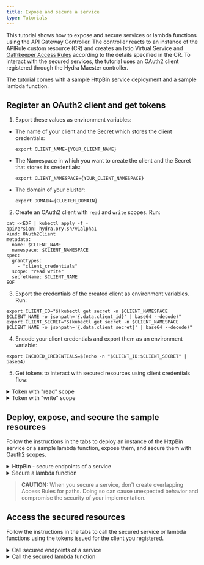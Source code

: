```yaml
---
title: Expose and secure a service
type: Tutorials
---
```


This tutorial shows how to expose and secure services or lambda functions using the API Gateway Controller. The controller reacts to an instance of the APIRule custom resource (CR) and creates an Istio Virtual Service and [Oathkeeper Access Rules](https://www.ory.sh/docs/oathkeeper/api-access-rules) according to the details specified in the CR. To interact with the secured services, the tutorial uses an OAuth2 client registered through the Hydra Maester controller.

The tutorial comes with a sample HttpBin service deployment and a sample lambda function.

## Register an OAuth2 client and get tokens

1. Export these values as environment variables:

  - The name of your client and the Secret which stores the client credentials:

    ```shell
    export CLIENT_NAME={YOUR_CLIENT_NAME}
    ```

  - The Namespace in which you want to create the client and the Secret that stores its credentials:

    ```shell
    export CLIENT_NAMESPACE={YOUR_CLIENT_NAMESPACE}
    ```

  - The domain of your cluster:

    ```shell
    export DOMAIN={CLUSTER_DOMAIN}
    ```

2. Create an OAuth2 client with `read` and `write` scopes. Run:

  ```shell
  cat <<EOF | kubectl apply -f -
  apiVersion: hydra.ory.sh/v1alpha1
  kind: OAuth2Client
  metadata:
    name: $CLIENT_NAME
    namespace: $CLIENT_NAMESPACE
  spec:
    grantTypes:
      - "client_credentials"
    scope: "read write"
    secretName: $CLIENT_NAME
  EOF
  ```

3. Export the credentials of the created client as environment variables. Run:

  ```shell
  export CLIENT_ID="$(kubectl get secret -n $CLIENT_NAMESPACE $CLIENT_NAME -o jsonpath='{.data.client_id}' | base64 --decode)"
  export CLIENT_SECRET="$(kubectl get secret -n $CLIENT_NAMESPACE $CLIENT_NAME -o jsonpath='{.data.client_secret}' | base64 --decode)"
  ```

4. Encode your client credentials and export them as an environment variable:

  ```shell
  export ENCODED_CREDENTIALS=$(echo -n "$CLIENT_ID:$CLIENT_SECRET" | base64)
  ```

5. Get tokens to interact with secured resources using client credentials flow:

<div tabs>
  <details>
  <summary>
  Token with "read" scope
  </summary>

  1. Get the token:

      ```shell
      curl -ik -X POST "https://oauth2.$DOMAIN/oauth2/token" -H "Authorization: Basic $ENCODED_CREDENTIALS" -F "grant_type=client_credentials" -F "scope=read"
      ```

  2. Export the issued token as an environment variable:

      ```shell
      export ACCESS_TOKEN_READ={ISSUED_READ_TOKEN}
      ```

  </details>
  <details>
  <summary>
  Token with "write" scope
  </summary>

  1. Get the token:

      ```shell
      curl -ik -X POST "https://oauth2.$DOMAIN/oauth2/token" -H "Authorization: Basic $ENCODED_CREDENTIALS" -F "grant_type=client_credentials" -F "scope=write"
      ```

  2. Export the issued token as an environment variable:

      ```shell
      export ACCESS_TOKEN_WRITE={ISSUED_WRITE_TOKEN}
      ```

   </details>
</div>

## Deploy, expose, and secure the sample resources

Follow the instructions in the tabs to deploy an instance of the HttpBin service or a sample lambda function, expose them, and secure them with Oauth2 scopes.

<div tabs>

  <details>
  <summary>
  HttpBin - secure endpoints of a service
  </summary>

1. Deploy an instance of the HttpBin service:

  ```shell
  kubectl apply -f https://raw.githubusercontent.com/istio/istio/master/samples/httpbin/httpbin.yaml
  ```

2. Expose the service and secure it by creating an APIRule CR:

  ```shell
  cat <<EOF | kubectl apply -f -
  apiVersion: gateway.kyma-project.io/v1alpha1
  kind: APIRule
  metadata:
    name: httpbin
  spec:
    gateway: kyma-gateway.kyma-system.svc.cluster.local
    service:
      name: httpbin
      port: 8000
      host: httpbin.kyma.local
    rules:
      - path: /.*
        methods: ["GET"]
        accessStrategies:
          - handler: oauth2_introspection
            config:
              required_scope: ["read"]
      - path: /post
        methods: ["POST"]
        accessStrategies:
          - handler: oauth2_introspection
            config:
              required_scope: ["write"]
  EOF
  ```

>**NOTE:** If you are running Kyma on Minikube, add `httpbin.kyma.local` to the entry with Minikube IP in your system's `/etc/hosts` file.

The exposed service requires tokens with "read" scope for `GET` requests in the entire service and tokens with "write" scope for `POST` requests to the `/post` endpoint of the service.

  </details>

  <details>
  <summary>
  Secure a lambda function
  </summary>

1. Create a lambda function using the [supplied code](./assets/lambda.yaml):

  ```shell
  kubectl apply -f https://raw.githubusercontent.com/kyma-project/kyma/master/docs/api-gateway-v2/assets/lambda.yaml
  ```

2. Expose the lambda function and secure it by creating an APIRule CR:

  ```shell
  cat <<EOF | kubectl apply -f -
  apiVersion: gateway.kyma-project.io/v1alpha1
  kind: APIRule
  metadata:
    name: lambda
  spec:
    gateway: kyma-gateway.kyma-system.svc.cluster.local
    service:
      name: lambda
      port: 8080
      host: lambda-example.kyma.local
    rules:
      - path: /lambda
        methods: ["GET"]
        accessStrategies:
          - handler: oauth2_introspection
            config:
              required_scope: ["read"]
  EOF
  ```

>**NOTE:** If you are running Kyma on Minikube, add `lambda-example.kyma.local` to the entry with Minikube IP in your system's `/etc/hosts` file.

The exposed lambda function requires all `GET` requests to have a valid token with the "read" scope.

  </details>
</div>

>**CAUTION:** When you secure a service, don't create overlapping Access Rules for paths. Doing so can cause unexpected behavior and compromise the security of your implementation.

## Access the secured resources

Follow the instructions in the tabs to call the secured service or lambda functions using the tokens issued for the client you registered.

<div tabs>

  <details>
  <summary>
  Call secured endpoints of a service
  </summary>

1. Send a `GET` request with a token that has the "read" scope to the HttpBin service:

  ```shell
  curl -ik -X GET https://httpbin.$DOMAIN/headers -H "Authorization: Bearer $ACCESS_TOKEN_READ"
  ```

2. Send a `POST` request with a token that has the "write" scope to the HttpBin's `/post` endpoint:

  ```shell
  curl -ik -X POST https://httpbin.$DOMAIN/post -d "test data" -H "Authorization: bearer $ACCESS_TOKEN_WRITE"
  ```

These calls return the code `200` response. If you call the service without a token, you get the code `401` response. If you call the service or its secured endpoint with a token with the wrong scope, you get the code `403` response.

  </details>

  <details>
  <summary>
  Call the secured lambda function
  </summary>

Send a `GET` request with a token that has the "read" scope to the lambda function:

  ```shell
  curl -ik https://lambda-example.$DOMAIN/lambda -H "Authorization: bearer $ACCESS_TOKEN_READ"
  ```

This call returns the code `200` response. If you call the lambda function without a token, you get the code `401` response. If you call the lambda function with a token with the wrong scope, you get the code `403` response.

  </details>
</div>
